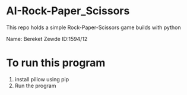 # AI-Rock-Paper_Scissors
This repo holds a simple Rock-Paper-Scissors game builds with python

Name: Bereket Zewde ID:1594/12

# To run this program

1. install pillow using pip
2. Run the program
